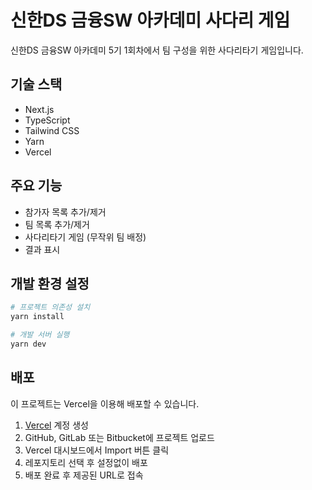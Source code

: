 # 신한DS 금융SW 아카데미 사다리 게임

신한DS 금융SW 아카데미 5기 1회차에서 팀 구성을 위한 사다리타기 게임입니다.

## 기술 스택

- Next.js
- TypeScript
- Tailwind CSS
- Yarn
- Vercel

## 주요 기능

- 참가자 목록 추가/제거
- 팀 목록 추가/제거
- 사다리타기 게임 (무작위 팀 배정)
- 결과 표시

## 개발 환경 설정

```bash
# 프로젝트 의존성 설치
yarn install

# 개발 서버 실행
yarn dev
```

## 배포

이 프로젝트는 Vercel을 이용해 배포할 수 있습니다.

1. [Vercel](https://vercel.com) 계정 생성
2. GitHub, GitLab 또는 Bitbucket에 프로젝트 업로드
3. Vercel 대시보드에서 Import 버튼 클릭
4. 레포지토리 선택 후 설정없이 배포
5. 배포 완료 후 제공된 URL로 접속
